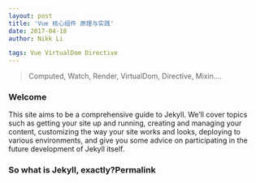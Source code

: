 ```yaml
---
layout: post
title: 'Vue 核心组件 原理与实践'
date: 2017-04-18
author: Nikk Li

tags: Vue VirtualDom Directive
---
```


> Computed, Watch, Render, VirtualDom, Directive, Mixin....

### Welcome

This site aims to be a comprehensive guide to Jekyll. We’ll cover topics such as getting your site up and running, creating and managing your content, customizing the way your site works and looks, deploying to various environments, and give you some advice on participating in the future development of Jekyll itself.

### So what is Jekyll, exactly?Permalink

